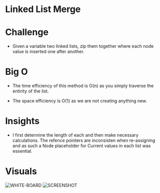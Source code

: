 # Linked List Merge

# Challenge

- Given a variable two linked lists, zip them together where each node value is inserted one after another.

# Big O

- The time efficiency of this method is O(n) as you simply traverse the entirity of the list.

- The space efficiency is O(1) as we are not creating anything new.

# Insights

- I first determine the length of each and then make necessary calculations. The refence pointers are inconsisten when re-assigning and as such a Node placeholder for Current values in each list was essential.
# Visuals
![WHITE-BOARD]()
![SCREENSHOT]()